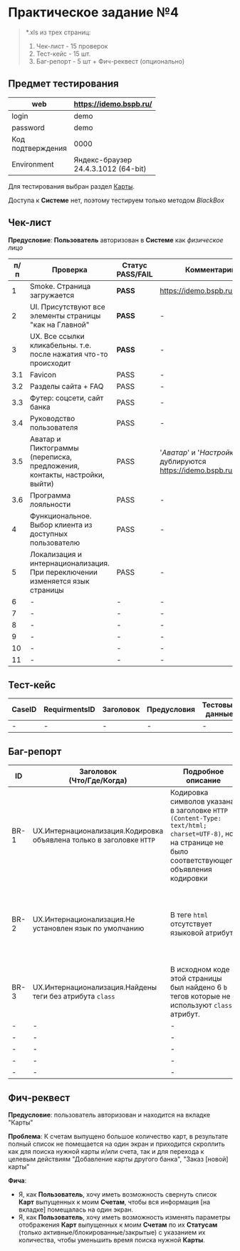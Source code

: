 # Практическое задание №4
> *.xls из трех страниц:
> 1. Чек-лист - 15 проверок
> 2. Тест-кейс - 15 шт.
> 3. Баг-репорт - 5 шт + Фич-реквест (опционально)

## Предмет тестирования

|web |<https://idemo.bspb.ru/>|
|-|-|
|login|demo|
|password|demo|
|Код<br>подтверждения|0000|
|Environment|Яндекс-браузер<br>24.4.3.1012 (64-bit)|

Для тестирования выбран раздел [Карты](https://idemo.bspb.ru/cards).

Доступа к **Системе** нет, поэтому тестируем только методом *BlackBox*

## Чек-лист
**Предусловие**: **Пользователь** авторизован в **Системе** как *физическое лицо*

|п/п|Проверка|Статус<br>PASS/FAIL|Комментарий|
|-|-|-|-|
|1|Smoke. Страница загружается|**PASS**|https://idemo.bspb.ru/cards|
|2|UI. Присутствуют все элементы страницы "как на Главной"|**PASS**|-|
|3|UX. Все ссылки кликабельны. т.е. после нажатия что-то происходит|**PASS**|-|
|3.1|Favicon|PASS|-|
|3.2|Разделы сайта + FAQ|PASS|-|
|3.3|Футер: соцсети, сайт банка|PASS|-|
|3.4|Руководство пользователя|PASS|-|
|3.5|Аватар и Пиктограммы (переписка, предложения, контакты, настройки, выйти)|PASS|'*Аватар*' и '*Настройки*' дублируются https://idemo.bspb.ru/settings|
|3.6|Программа лояльности|PASS|-|
|4|Функциональное. Выбор клиента из доступных пользователю|PASS|-|
|5|Локализация и интернационализация.<br>При переключении изменяется язык страницы|PASS|-|
|6|-|-|-|
|7|-|-|-|
|8|-|-|-|
|9|-|-|-|
|10|-|-|-|
|11|-|-|-|

## Тест-кейс
|CaseID|RequirmentsID|Заголовок|Предусловия|Тестовые<br>данные|Шаги|Ожидаемый<br>результат|Статус<br>PASS/FAIL|Attachment|Environment|
|-|-|-|-|-|-|-|-|-|-|
|-|-|-|-|-|-|-|-|-|-|

## Баг-репорт

|ID|Заголовок<br>(Что/Где/Когда)|Подробное<br>описание|Шаги|Ожидаемый<br>результат|Фактический<br>результат|Attachment|Важность|Приоритет|Статус|Environment|
|-|-|-|-|-|-|-|-|-|-|-|
|BR-1|UX.Интернационализация.Кодировка объявлена только в заголовке `HTTP`|Кодировка символов указана в заголовке `HTTP (Content-Type: text/html; charset=UTF-8)`, но на странице не было соответствующего объявления кодировки|[W3C Checker](https://validator.w3.org/i18n-checker/)<br>Проверка по URI https://idemo.bspb.ru/cards |Кодировка объявлена внутри страницы|Кодировка объявлена только в заголовке|-|Trivial|Low|Submitted|Яндекс-браузер<br>24.4.3.1012 (64-bit)|
|BR-2|UX.Интернационализация.Не установлен язык по умолчанию|В теге `html` отсутствует языковой атрибут|[W3C Checker](https://validator.w3.org/i18n-checker/)<br>Проверка по URI https://idemo.bspb.ru/cards|На каждой странице должен быть указан правильный язык по умолчанию `<html lang='ru'>`|Тег `html` не имеет языкового атрибута|-|Trivial|Low|Submitted|Яндекс-браузер<br>24.4.3.1012 (64-bit)|
|BR-3|UX.Интернационализация.Найдены теги без атрибута `class`|В исходном коде этой страницы был найдено 6 `b` тегов которые не используют `class` атрибут.  |[W3C Checker](https://validator.w3.org/i18n-checker/)<br>Проверка по URI https://idemo.bspb.ru/cards|Рекомендуется семантическая разметка|Найдены теги без атрибута `class`|-|Trivial|Low|Submitted|Яндекс-браузер<br>24.4.3.1012 (64-bit)|
|-|-|-|-|-|-|-|-|-|-|-|
|-|-|-|-|-|-|-|-|-|-|-|
|-|-|-|-|-|-|-|-|-|-|-|
|-|-|-|-|-|-|-|-|-|-|-|
|-|-|-|-|-|-|-|-|-|-|-|



## Фич-реквест

**Предусловие**: пользователь авторизован и находится на вкладке "Карты"

**Проблема**: К счетам выпущено большое количество карт, в результате полный список не помещается на один экран и приходится скроллить как для поиска нужной карты и/или счета, так и для перехода к целевым действиям "Добавление карты другого банка", "Заказ [новой] карты"

**Фича**: 
- Я, как **Пользователь**, хочу иметь возможность свернуть список **Карт** выпущенных к моим **Счетам**, чтобы вся информация [на вкладке] помещалась на один экран.
- Я, как **Пользователь**, хочу иметь возможность изменять параметры отображения **Карт** выпущенных к моим **Счетам** по их **Статусам** (только активные/блокированные/закрытые) с указанием их количества, чтобы уменьшить время поиска нужной **Карты**.



